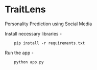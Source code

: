 # TraitLens
Personality Prediction using Social Media

Install necessary libraries -

```
    pip install -r requirements.txt
```

Run the app -

```
    python app.py
```